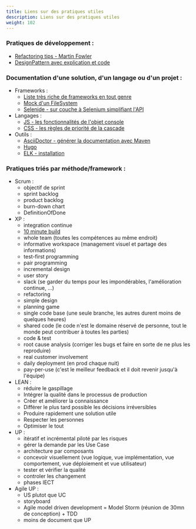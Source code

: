 ```yaml
---
title: Liens sur des pratiques utiles
description: Liens sur des pratiques utiles
weight: 102
---
```


### Pratiques de développement :
* [Refactoring tips - Martin Fowler](http://fr.slideshare.net/redigon/refactoring-1658371)
* [DesignPattern avec explication et code](https://github.com/iluwatar/java-design-patterns)

### Documentation d'une solution, d'un langage ou d'un projet :
* Frameworks :
  * [Liste très riche de frameworks en tout genre](https://github.com/syalioune/awesome-java)
  * [Mock d'un FileSystem](https://github.com/google/jimfs)
  * [Selenide - sur couche à Selenium simplifiant l'API](http://selenide.org/quick-start.html)
* Langages :
  * [JS - les fonctionnalités de l'objet console](https://medium.com/outsystems-experts/beyond-console-debugging-tricks-f7d0d7f5df4#.sea5g1fuv)
  * [CSS - les règles de priorité de la cascade](http://openweb.eu.org/articles/cascade_css)
* Outils :
  * [AsciiDoctor - générer la documentation avec Maven](http://asciidoctor.org/docs/asciidoctor-maven-plugin/)
  * [Hugo](https://gohugo.io/overview/introduction/)
  * [ELK - installation](http://www.bogotobogo.com/Hadoop/ELK/ELK_ElasticSearch_Logstash_Kibana4.php)

### Pratiques triés par méthode/framework :
* Scrum :
  * objectif de sprint
  * sprint backlog
  * product backlog
  * burn-down chart
  * DefinitionOfDone
* XP :
  * integration continue
  * [10 minute build](http://www.jamesshore.com/Agile-Book/ten_minute_build.html)
  * whole team (toutes les compétences au même endroit)
  * informative workspace (management visuel et partage des informations)
  * test-first programming
  * pair programming
  * incremental design
  * user story
  * slack (se garder du temps pour les impondérables, l'amélioration continue, ...)
  * refactoring
  * simple design
  * planning game
  * single code base (une seule branche, les autres durent moins de quelques heures)
  * shared code (le code n'est le domaine réservé de personne, tout le monde peut contribuer à toutes les parties)
  * code & test
  * root cause analysis (corriger les bugs et faire en sorte de ne plus les reproduire)
  * real customer involvement
  * daily deployment (en prod chaque nuit)
  * pay-per-use (c'est le meilleur feedback et il doit revenir jusqu'à l'équipe)
* LEAN :
  * réduire le gaspillage
  * Intégrer la qualité dans le processus de production
  * Créer et améliorer la connaissance
  * Différer le plus tard possible les décisions irréversibles
  * Produire rapidement une solution utile 
  * Respecter les personnes
  * Optimiser le tout
* UP :
  * itératif et incrémental piloté par les risques
  * gérer la demande par les Use Case
  * architecture par composants
  * concevoir visuellement (vue logique, vue implémentation, vue comportement, vue déploiement et vue utilisateur)
  * tester et vérifier la qualité
  * controler les changement
  * phases IECT
* Agile UP :
  * US plutot que UC
  * storyboard
  * Agile model driven development = Model Storm (réunion de 30mn de conception) + TDD
  * moins de document que UP
